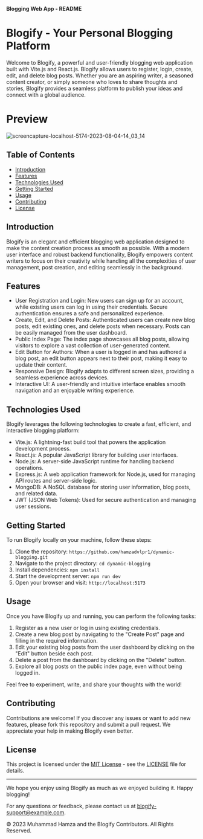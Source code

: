 **Blogging Web App - README**

# Blogify - Your Personal Blogging Platform

Welcome to Blogify, a powerful and user-friendly blogging web application built with Vite.js and React.js. Blogify allows users to register, login, create, edit, and delete blog posts. Whether you are an aspiring writer, a seasoned content creator, or simply someone who loves to share thoughts and stories, Blogify provides a seamless platform to publish your ideas and connect with a global audience.

# Preview
![screencapture-localhost-5174-2023-08-04-14_03_14](https://github.com/hamzadvlpr1/dynamic-blogging/assets/99534215/ff880a87-bb92-4f49-a21e-39ac618fe38a)

## Table of Contents

- [Introduction](#introduction)
- [Features](#features)
- [Technologies Used](#technologies-used)
- [Getting Started](#getting-started)
- [Usage](#usage)
- [Contributing](#contributing)
- [License](#license)

## Introduction

Blogify is an elegant and efficient blogging web application designed to make the content creation process as smooth as possible. With a modern user interface and robust backend functionality, Blogify empowers content writers to focus on their creativity while handling all the complexities of user management, post creation, and editing seamlessly in the background.

## Features

- User Registration and Login: New users can sign up for an account, while existing users can log in using their credentials. Secure authentication ensures a safe and personalized experience.
- Create, Edit, and Delete Posts: Authenticated users can create new blog posts, edit existing ones, and delete posts when necessary. Posts can be easily managed from the user dashboard.
- Public Index Page: The index page showcases all blog posts, allowing visitors to explore a vast collection of user-generated content.
- Edit Button for Authors: When a user is logged in and has authored a blog post, an edit button appears next to their post, making it easy to update their content.
- Responsive Design: Blogify adapts to different screen sizes, providing a seamless experience across devices.
- Interactive UI: A user-friendly and intuitive interface enables smooth navigation and an enjoyable writing experience.

## Technologies Used

Blogify leverages the following technologies to create a fast, efficient, and interactive blogging platform:

- Vite.js: A lightning-fast build tool that powers the application development process.
- React.js: A popular JavaScript library for building user interfaces.
- Node.js: A server-side JavaScript runtime for handling backend operations.
- Express.js: A web application framework for Node.js, used for managing API routes and server-side logic.
- MongoDB: A NoSQL database for storing user information, blog posts, and related data.
- JWT (JSON Web Tokens): Used for secure authentication and managing user sessions.

## Getting Started

To run Blogify locally on your machine, follow these steps:

1. Clone the repository: `https://github.com/hamzadvlpr1/dynamic-blogging.git`
2. Navigate to the project directory: `cd dynamic-blogging`
3. Install dependencies: `npm install`
4. Start the development server: `npm run dev`
5. Open your browser and visit: `http://localhost:5173`

## Usage

Once you have Blogify up and running, you can perform the following tasks:

1. Register as a new user or log in using existing credentials.
2. Create a new blog post by navigating to the "Create Post" page and filling in the required information.
3. Edit your existing blog posts from the user dashboard by clicking on the "Edit" button beside each post.
4. Delete a post from the dashboard by clicking on the "Delete" button.
5. Explore all blog posts on the public index page, even without being logged in.

Feel free to experiment, write, and share your thoughts with the world!

## Contributing

Contributions are welcome! If you discover any issues or want to add new features, please fork this repository and submit a pull request. We appreciate your help in making Blogify even better.

## License

This project is licensed under the [MIT License](https://opensource.org/licenses/MIT) - see the [LICENSE](LICENSE) file for details.

---

We hope you enjoy using Blogify as much as we enjoyed building it. Happy blogging!

For any questions or feedback, please contact us at blogify-support@example.com.

© 2023 Muhammad Hamza and the Blogify Contributors. All Rights Reserved.
